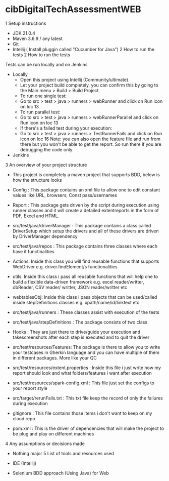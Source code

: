 # cibDigitalTechAssessmentWEB
1 Setup instructions
  * JDK 21.0.4
  * Maven 3.6.9 / any latest
  * Git
  * Intellij ( Install pluggin called "Cucumber for Java") 2 How to run the tests
2 How to run the tests

  Tests can be run locally and on Jenkins
  
  * Locally
    * Open this project using Intellij (Community/ultimate)
    * Let your project build completely, you can confirm this by going to the Main menu > Build > Build Project
    * To run one single test:
    * Go to src > test > java > runners > webRunner and click on Run icon on loc 13
    * To run parallel test:
    * Go to src > test > java > runners > webRunnerParallel and click on Run icon on loc 13
    * If there's a failed test during your execution:
    * Go to src > test > java > runners > TestRunnerFails and click on Run icon on loc 16 Note: you can also open the feature file and run from there but you won't be able to get the report. So run there if you are debugging the code only
  * Jenkins
  
3 An overview of your project structure

  * This project is completely a maven project that supports BDD, below is how the structure looks
  
  * Config : This package contains an xml file to allow one to edit constant values like URL, browsers, Const pass/usernames
  * Report : This package gets driven by the script during execution using runner classes and it will create a detailed extentreports in the form of PDF, Excel and HTML.
  * src/test/java/driverManager : This package contains a class called DriverSetup which setup the drivers and all of these drivers are driven by DriverManager dependency
  * src/test/java/repos : This package contains three classes where each have it functinalities
  * Actions: Inside this class you will find reusable functions that supports WebDriver e.g. driver.findElement/s functionalities
  * utils: Inside this class i pass all reusable functions that will help one to build a flexible data-driven framework e.g. excel reader/writter, dbReader, CSV reader/ writter, JSON reader/writter etc
  * webtablesObj: Inside this class i pass objects that can be used/called inside stepDefinitions classes e.g. xpath/name/id/linktext etc
  * src/test/java/runners : These classes assist with execution of the tests
  * src/test/java/stepDefinitions : The package consists of two class
  * Hooks : They are just there to drive/guide your execution and takescreenshots after each step is executed and to quit the driver
  * src/test/resources/Features: The package is there to allow you to write your testcases in Gherkin language and you can have multiple of them in different packages. More like your QC
  * src/test/resources/extent.properties : Inside this file i just write how my report should look and what folders/features i want after execution
  * src/test/resources/spark-config.xml : This file just set the configs to your report style
  * src/target/rerunFails.txt : This txt file keep the record of only the failures during execution
  * gitignore : This file contains those items i don't want to keep on my cloud repo
  * pom.xml : This is the driver of depencencies that will make the project to be plug and play on different machines
  
4 Any assumptions or decisions made

  * Nothing major
5 List of tools and resources used

  * IDE (Intellij)
  * Selenium BDD approach (Using Java) for Web
